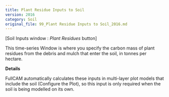 ```yaml
---
title: Plant Residue Inputs to Soil
version: 2016
category: Soil
original_file: 99_Plant Residue Inputs to Soil_2016.md
---
```


[Soil Inputs window : *Plant Residues*
button]

This time-series Window is where you
specify the carbon mass of plant residues from the debris and mulch that
enter the soil, in tonnes per hectare.

**Details**

FullCAM automatically calculates these inputs in multi-layer plot models
that include the soil (Configure the
Plot), so this input is only required
when the soil is being modelled on its own.